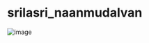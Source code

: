 # srilasri_naanmudalvan
![image](https://github.com/Srilasri-M/srilasri_naanmudalvan/assets/148437249/91e39f84-ca2d-479a-aebe-599fad37d492)
